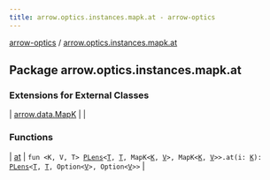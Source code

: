 ```yaml
---
title: arrow.optics.instances.mapk.at - arrow-optics
---
```


[arrow-optics](../index.html) / [arrow.optics.instances.mapk.at](./index.html)

## Package arrow.optics.instances.mapk.at

### Extensions for External Classes

| [arrow.data.MapK](arrow.data.-map-k/index.html) |  |

### Functions

| [at](at.html) | `fun <K, V, T> `[`PLens`](../arrow.optics/-p-lens/index.html)`<`[`T`](at.html#T)`, `[`T`](at.html#T)`, MapK<`[`K`](at.html#K)`, `[`V`](at.html#V)`>, MapK<`[`K`](at.html#K)`, `[`V`](at.html#V)`>>.at(i: `[`K`](at.html#K)`): `[`PLens`](../arrow.optics/-p-lens/index.html)`<`[`T`](at.html#T)`, `[`T`](at.html#T)`, Option<`[`V`](at.html#V)`>, Option<`[`V`](at.html#V)`>>` |

